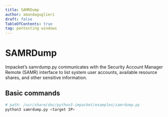 ```yaml
---
title: SAMRDump
author: amandaguglieri
draft: false
TableOfContents: true
tag: pentesting windows 
---
```


# SAMRDump

Impacket’s samrdump.py communicates with the Security Account Manager Remote (SAMR) interface to list system user accounts, available resource shares, and other sensitive information.

## Basic commands

```bash
# path: /usr/share/doc/python3-impacket/examples/samrdump.py
python3 samrdump.py <target IP>
```
